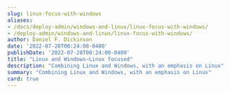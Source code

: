 ```yaml
---
slug: linux-focus-with-windows
aliases:
- /docs/deploy-admin/windows-and-linux/linux-focus-with-windows/
- /deploy-admin/windows-and-linux/linux-focus-with-windows/
author: Daniel F. Dickinson
date: '2022-07-28T00:24:00-0400'
publishDate: '2022-07-28T00:24:00-0400'
title: "Linux and Windows—Linux focused"
description: "Combining Linux and Windows, with an emphasis on Linux"
summary: "Combining Linux and Windows, with an emphasis on Linux"
card: true
---
```


